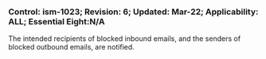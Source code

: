 ### Control: ism-1023; Revision: 6; Updated: Mar-22; Applicability: ALL; Essential Eight:N/A
<p>The intended recipients of blocked inbound emails, and the senders of blocked outbound emails, are notified.</p>